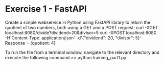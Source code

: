 # Exercise 1 - FastAPI
Create a simple webservice in Python using FastAPI library to return the quotient of two numbers, both using a GET and a POST request:
curl -XGET localhost:8080/divide?dividend=20&divisor=5
curl -XPOST localhost:8080 -H'Content-Type: application/json' -d'{"dividend": 20, "divisor": 5}'
Response = {quotient: 4} 

To run the file from a terminal window, navigate to the relevant directory and execute the following command >> python training_part1.py
